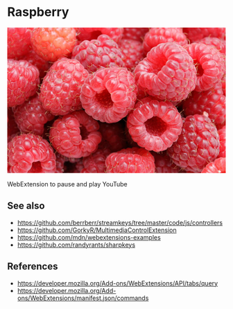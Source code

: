 Raspberry
=========

![hero](image.jpg)

WebExtension to pause and play YouTube 

See also
--------

- https://github.com/berrberr/streamkeys/tree/master/code/js/controllers
- https://github.com/GorkyR/MultimediaControlExtension
- https://github.com/mdn/webextensions-examples
- https://github.com/randyrants/sharpkeys

References
----------

- https://developer.mozilla.org/Add-ons/WebExtensions/API/tabs/query
- https://developer.mozilla.org/Add-ons/WebExtensions/manifest.json/commands

